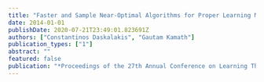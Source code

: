 ```yaml
---
title: "Faster and Sample Near-Optimal Algorithms for Proper Learning Mixtures of Gaussians"
date: 2014-01-01
publishDate: 2020-07-21T23:49:01.823691Z
authors: ["Constantinos Daskalakis", "Gautam Kamath"]
publication_types: ["1"]
abstract: ""
featured: false
publication: "*Proceedings of the 27th Annual Conference on Learning Theory*"
---
```


